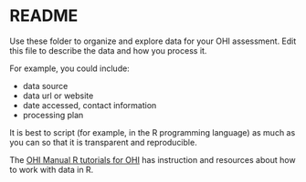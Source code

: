 # README

Use these folder to organize and explore data for your OHI assessment. Edit this file to describe the data and how you process it. 

For example, you could include: 

- data source
- data url or website
- date accessed, contact information
- processing plan

It is best to script (for example, in the R programming language) as much as you can so that it is transparent and reproducible. 

The [OHI Manual R tutorials for OHI](http://ohi-science.org/manual/#appendix-5-r-tutorials-for-ohi) has instruction and resources about how to work with data in R. 

